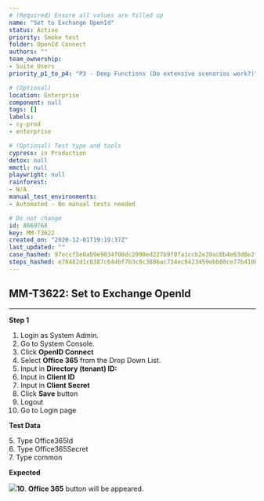 ```yaml
---
# (Required) Ensure all values are filled up
name: "Set to Exchange OpenId"
status: Active
priority: Smoke test
folder: OpenId Connect
authors: ""
team_ownership: 
- Suite Users
priority_p1_to_p4: "P3 - Deep Functions (Do extensive scenarios work?)"

# (Optional)
location: Enterprise
component: null
tags: []
labels: 
- cy-prod
- enterprise

# (Optional) Test type and tools
cypress: in Production
detox: null
mmctl: null
playwright: null
rainforest: 
- N/A
manual_test_environments: 
- Automated - No manual tests needed

# Do not change
id: 8069768
key: MM-T3622
created_on: "2020-12-01T19:19:37Z"
last_updated: ""
case_hashed: 97eccf5e0ab9e9034f08dc2990ed227b9f0fa1ccb2e39ac0b4e63d0e2feb785f94ef9b37323625f114cf605947ddaf50
steps_hashed: e78482d1c0387c644bf7b3c8c3886ac734ec0423459ebb80ce77b410b0085f0897e085c1cfba0644078bbf95c26946da
---
```


<!-- (Auto-generated) Based on frontmatter's "key" and "name" -->

## MM-T3622: Set to Exchange OpenId

---

**Step 1**

1. Login as System Admin.
2. Go to System Console.
3. Click **OpenID Connect**
4. Select **Office 365** from the Drop Down List.
5. Input in **Directory (tenant) ID:**
6. Input in **Client ID**
7. Input in **Client Secret**
8. Click **Save** button
9. Logout
10. Go to Login page

**Test Data**

5\. Type Office365Id\
6\. Type Office365Secret\
7\. Type common

**Expected**

**![](https://smartbear-tm4j-prod-us-west-2-attachment-rich-text.s3.us-west-2.amazonaws.com/embedded-f3277290f945470c4add5d21ef3dc7ca7b74388fc7152bfb6b99ae58c66a95a8-1606900770346-Screenshot+from+2020-12-02+04-02-57.png)10**. **Office 365** button will be appeared.
